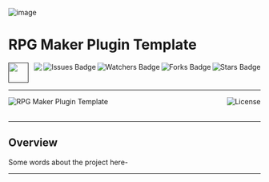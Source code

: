 ![image](https://github.com/JDSherbert/RPG-Maker-Plugin-Template/assets/43964243/d9e19bca-5d7d-4af5-bd98-0e72b19c32ad)


# RPG Maker Plugin Template

<!-- Header Start -->
<a href = ""> <img height="40" img width="40" src="https://cdn.simpleicons.org/js"> </a> 
<img align="right" alt="Stars Badge" src="https://img.shields.io/github/stars/jdsherbert/RPG-Maker-Plugin-Template?label=%E2%AD%90"/>
<img align="right" alt="Forks Badge" src="https://img.shields.io/github/forks/jdsherbert/RPG-Maker-Plugin-Template?label=%F0%9F%8D%B4"/>
<img align="right" alt="Watchers Badge" src="https://img.shields.io/github/watchers/jdsherbert/RPG-Maker-Plugin-Template?label=%F0%9F%91%81%EF%B8%8F"/>
<img align="right" alt="Issues Badge" src="https://img.shields.io/github/issues/jdsherbert/RPG-Maker-Plugin-Template?label=%E2%9A%A0%EF%B8%8F"/>
<img align="right" src="https://hits.seeyoufarm.com/api/count/incr/badge.svg?url=https%3A%2F%2Fgithub.com%2FJDSherbert%2FRPG-Maker-Plugin-Template%2Fhit-counter%2FREADME&count_bg=%2379C83D&title_bg=%23555555&labelColor=0E1128&title=🔍&style=for-the-badge">
<!-- Header End --> 

-----------------------------------------------------------------------

<a href=""> 
  <img align="left" alt="RPG Maker Plugin Template" src="https://img.shields.io/badge/RPG%20Maker%20Plugin%20Template-black?style=for-the-badge&logo=js&color=black&labelColor=black"> </a>
  
<a href="https://choosealicense.com/licenses/unlicense/"> 
  <img align="right" alt="License" src="https://img.shields.io/badge/License%20:%20Unlicense-black?style=for-the-badge&logo=unlicense&logoColor=white&color=black&labelColor=black"> </a>
  
<br></br>

-----------------------------------------------------------------------
## Overview
Some words about the project here-


-----------------------------------------------------------------------

